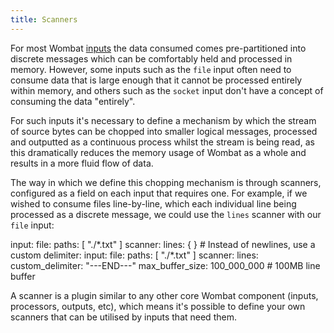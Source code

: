 ```yaml
---
title: Scanners
---
```


For most Wombat [inputs](cmp-inputs.md) the data consumed comes pre-partitioned into discrete messages which can be
comfortably held and processed in memory. However, some inputs such as the `file` input often need to
consume data that is large enough that it cannot be processed entirely within memory, and others such as the 
`socket` input don't have a concept of consuming the data "entirely".

For such inputs it's necessary to define a mechanism by which the stream of source bytes can be chopped into smaller
logical messages, processed and outputted as a continuous process whilst the stream is being read, as this dramatically
reduces the memory usage of Wombat as a whole and results in a more fluid flow of data.

The way in which we define this chopping mechanism is through scanners, configured as a field on each input that
requires one. For example, if we wished to consume files line-by-line, which each individual line being processed as a
discrete message, we could use the `lines` scanner with our `file` input:

<tabs>
    <tab title="Common" active="true">
        <code-block lang="yaml">
input:
  file:
    paths: [ "./*.txt" ]
    scanner:
      lines: { }
        </code-block>
    </tab>
    <tab title="Advanced">
        <code-block lang="yaml">
# Instead of newlines, use a custom delimiter:
input:
  file:
    paths: [ "./*.txt" ]
    scanner:
      lines:
        custom_delimiter: "---END---"
        max_buffer_size: 100_000_000 # 100MB line buffer
        </code-block>
    </tab>
</tabs>

A scanner is a plugin similar to any other core Wombat component (inputs, processors, outputs, etc), which means it's
possible to define your own scanners that can be utilised by inputs that need them.
